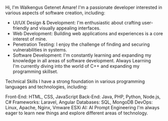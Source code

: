 Hi, I'm Walkengus Getenet Amare!
I'm a passionate developer interested in various aspects of software creation, including:

- UI/UX Design & Development: I'm enthusiastic about crafting user-friendly and visually appealing interfaces.
- Web Development: Building web applications and experiences is a core interest of mine.
- Penetration Testing: I enjoy the challenge of finding and securing vulnerabilities in systems.
- Software Development: I'm constantly learning and expanding my knowledge in all areas of software development.
  Always Learning\
I'm currently diving into the world of C++ and expanding my programming skillset.

Technical Skills
I have a strong foundation in various programming languages and technologies, including:

Front-End: HTML, CSS, JavaScript
Back-End: Java, PHP, Python, Node.js, C#
Frameworks: Laravel, Angular
Databases: SQL, MongoDB
DevOps: Linux, Apache, Nginx, Vmware ESXi
AI: AI Prompt Engineering
I'm always eager to learn new things and explore different areas of technology.
